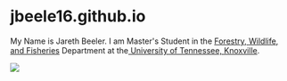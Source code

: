 # jbeele16.github.io


My Name is Jareth Beeler. I am Master's Student in the [Forestry, Wildlife, and Fisheries](https://naturalresources.tennessee.edu/) Department at the[ University of Tennessee, Knoxville](https://www.utk.edu/). 


![](https://naturalresources.tennessee.edu/wp-content/uploads/sites/24/2019/12/dendro-class-2.jpg)